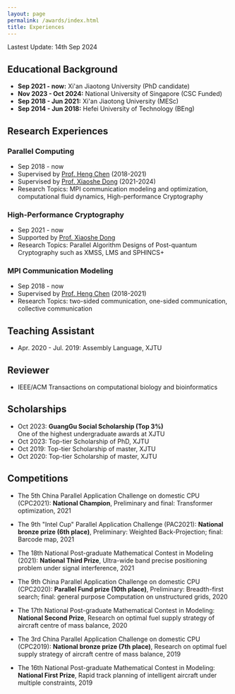 ```yaml
---
layout: page
permalink: /awards/index.html
title: Experiences
---
```


Lastest Update: 14th Sep 2024 &nbsp; 

## Educational Background

- **Sep 2021 - now:** Xi'an Jiaotong University (PhD candidate)
- **Nov 2023 - Oct 2024:** National University of Singapore (CSC Funded)
- **Sep 2018 - Jun 2021:** Xi'an Jiaotong University (MESc)
- **Sep 2014 - Jun 2018:** Hefei University of Technology (BEng)

## Research Experiences
### Parallel Computing
- Sep 2018 - now
- Supervised by [Prof. Heng Chen](https://gr.xjtu.edu.cn/web/hengchen) (2018-2021)
- Supervised by [Prof. Xiaoshe Dong](https://gr.xjtu.edu.cn/en/web/xsdong/home) (2021-2024)
- Research Topics: MPI communication modeling and optimization, computational fluid dynamics, High-performance Cryptography<br>

### High-Performance Cryptography
- Sep 2021 - now
- Supported by [Prof. Xiaoshe Dong](https://gr.xjtu.edu.cn/en/web/xsdong/home)
- Research Topics: Parallel Algorithm Designs of Post-quantum Cryptography such as XMSS, LMS and SPHINCS+<br>

### MPI Communication Modeling
- Sep 2018 - now
- Supervised by [Prof. Heng Chen](https://gr.xjtu.edu.cn/web/hengchen) (2018-2021)
- Research Topics: two-sided communication, one-sided communication, collective communication<br>

## Teaching Assistant
- Apr. 2020 - Jul. 2019: Assembly Language, XJTU

## Reviewer
- IEEE/ACM Transactions on computational biology and bioinformatics

## Scholarships

- Oct 2023: **GuangGu Social Scholarship (Top 3%)**<br>One of the highest undergraduate awards at XJTU
- Oct 2023: Top-tier Scholarship of PhD, XJTU
- Oct 2019: Top-tier Scholarship of master, XJTU
- Oct 2020: Top-tier Scholarship of master, XJTU

## Competitions

- The 5th China Parallel Application Challenge on domestic CPU (CPC2021): **National Champion**, Preliminary and final: Transformer optimization, 2021

- The 9th "Intel Cup" Parallel Application Challenge (PAC2021): **National bronze prize (6th place)**, Preliminary: Weighted Back-Projection; final: Barcode map, 2021

- The 18th National Post-graduate Mathematical Contest in Modeling (2021): **National Third Prize**, Ultra-wide band precise positioning problem under signal interference, 2021

- The 9th China Parallel Application Challenge on domestic CPU (CPC2020): **Parallel Fund prize (10th place)**, Preliminary: Breadth-first search; final: general purpose Computation on unstructured grids, 2020

- The 17th National Post-graduate Mathematical Contest in Modeling: **National Second Prize**, Research on optimal fuel supply strategy of aircraft centre of mass balance, 2020

- The 3rd China Parallel Application Challenge on domestic CPU (CPC2019): **National bronze prize (7th place)**, Research on optimal fuel supply strategy of aircraft centre of mass balance, 2019

- The 16th National Post-graduate Mathematical Contest in Modeling: **National First Prize**, Rapid track planning of intelligent aircraft under multiple constraints, 2019
  
<!-- ## Honors -->

<!-- - Seq 2023: Excellent Post-Graduate, XJTU -->
